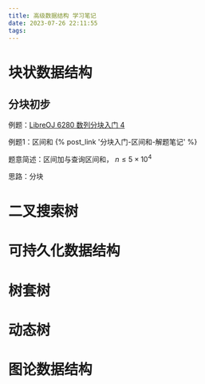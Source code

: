 ```yaml
---
title: 高级数据结构 学习笔记
date: 2023-07-26 22:11:55
tags:
---
```


# 块状数据结构

## 分块初步

例题：[LibreOJ 6280 数列分块入门 4](https://loj.ac/problem/6280)

例题1：区间和 {% post_link '分块入门-区间和-解题笔记' %}

题意简述：区间加与查询区间和， $n\le5\times 10^4$ 

思路：分块

# 二叉搜索树

# 可持久化数据结构

# 树套树

# 动态树

# 图论数据结构


